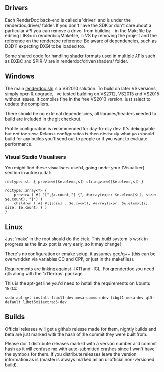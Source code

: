 Drivers
--------------

Each RenderDoc back-end is called a 'driver' and is under the renderdoc/driver/ folder. If you don't have the SDK or don't care about a particular API you can remove a driver from building - in the Makefile by editing LIBS= in renderdoc/Makefile, in VS by removing the project and the reference on the renderdoc reference. Be aware of dependencies, such as D3D11 expecting DXGI to be loaded too.

Some shared code for handling shader formats used in multiple APIs such as DXBC and SPIR-V are in renderdoc/driver/shaders/ folder.


Windows
--------------

The main [renderdoc.sln](renderdoc.sln) is a VS2010 solution. To build on later VS versions, simply open & upgrade, I've tested building on VS2012, VS2013 and VS2015 without issues. It compiles fine in the [free VS2013 version](http://www.visualstudio.com/en-us/news/vs2013-community-vs.aspx), just select to update the compilers.

There should be no external dependencies, all libraries/headers needed to build are included in the git checkout.

Profile configuration is recommended for day-to-day dev. It's debuggable but not too slow. Release configuration is then obviously what you should build for any builds you'll send out to people or if you want to evaluate performance.

### Visual Studio Visualisers ###

You might find these visualisers useful, going under your [Visualizer] section in autoexp.dat:

    rdctype::str { preview([$e.elems,s]) stringview([$e.elems,s]) }

    rdctype::array<*> {
        preview ( #( "[",$e.count,"] {", #array(expr: $e.elems[$i], size: $e.count), "}") )
        children ( #( #([size] : $e.count), #array(expr: $e.elems[$i], size: $e.count) ) )
    }

Linux
--------------

Just 'make' in the root should do the trick. This build system is work in progress as the linux port is very early, so it may change!

There's no configuration or cmake setup, it assumes gcc/g++ (this can be overwridden via variables CC and CPP, or just in the makefiles).

Requirements are linking against -lX11 and -lGL. For qrenderdoc you need qt5 along with the 'x11extras' package.

This is the apt-get line you'd need to install the requirements on Ubuntu 15.04:

```
sudo apt-get install libx11-dev mesa-common-dev libgl1-mesa-dev qt5-default libqt5x11extras5-dev
```

Builds
--------------

Official releases will get a github release made for them, nightly builds and beta are just marked with the hash of the commit they were built from.

Please don't distribute releases marked with a version number and commit hash as it will confuse me with auto-submitted crashes since I won't have the symbols for them. If you distribute releases leave the version information as is (master is always marked as an unofficial non-versioned build).


